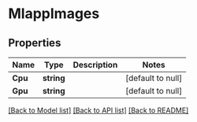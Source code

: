 # MlappImages

## Properties
Name | Type | Description | Notes
------------ | ------------- | ------------- | -------------
**Cpu** | **string** |  | [default to null]
**Gpu** | **string** |  | [default to null]

[[Back to Model list]](../README.md#documentation-for-models) [[Back to API list]](../README.md#documentation-for-api-endpoints) [[Back to README]](../README.md)


